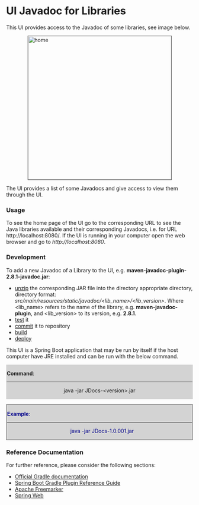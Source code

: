 # UI Javadoc for Libraries
This UI provides access to the Javadoc of some libraries, see image below.

<img width="387" alt="home" src="https://user-images.githubusercontent.com/8356173/230800623-95dbd8c8-b861-442d-9899-6915f5ff8ba1.png" style='border:1px solid #555; display: block; margin-left: auto; margin-right: auto;'>

The UI provides a list of some Javadocs and give access to view them through the UI.

### Usage ###
To see the home page of the UI go to the corresponding URL to see the Java libraries available and their corresponding Javadocs, i.e. for URL http://localhost:8080/. If the UI is running in your computer open the web browser and go to *http://localhost:8080*.

### Development
To add a new Javadoc of a Library to the UI, e.g. **maven-javadoc-plugin-2.8.1-javadoc.jar**:
- <u>unzip</u> the corresponding JAR file into the directory appropriate directory, directory format: 
*src/main/resources/static/javadoc/&lt;lib_name&gt;/&lt;lib_version&gt;*.
Where &lt;lib_name&gt; refers to the name of the library, e.g. **maven-javadoc-plugin**, and &lt;lib_version&gt; to its version, e.g. **2.8.1**.
- <u>test</u> it
- <u>commit</u> it to repository
- <u>build</u>
- <u>deploy</u>

This UI is a Spring Boot application that may be run by itself if the host computer have JRE installed and can be run with the below command.

<div class="warning" style='padding:0.1em; background-color:lightgrey; color:darkblue border:1px solid #555; display: block; margin-left: auto; margin-right: auto;'>
<span>
	<p style='margin-top:1em; text-align:left'><b>Command</b>:</p>
	<hr />
	<p style='margin-top:1em; text-align:center'>java -jar JDocs-&lt;version&gt;.jar</p>
</span>
</div>
<p></p>
<div class="warning" style='padding:0.1em; background-color:lightgrey; color:darkblue; border:1px solid #555; display: block; margin-left: auto; margin-right: auto;'>
<span>
	<p style='margin-top:1em; text-align:left'><b>Example</b>:</p>
	<hr />
	<p style='margin-left:1em; text-align:center'>java -jar JDocs-1.0.001.jar</p>
</span>
</div>

### Reference Documentation
For further reference, please consider the following sections:

* [Official Gradle documentation](https://docs.gradle.org)
* [Spring Boot Gradle Plugin Reference Guide](https://docs.spring.io/spring-boot/docs/2.7.10/gradle-plugin/reference/html/)
* [Apache Freemarker](https://docs.spring.io/spring-boot/docs/2.7.10/reference/htmlsingle/#web.servlet.spring-mvc.template-engines)
* [Spring Web](https://docs.spring.io/spring-boot/docs/2.7.10/reference/htmlsingle/#web)
